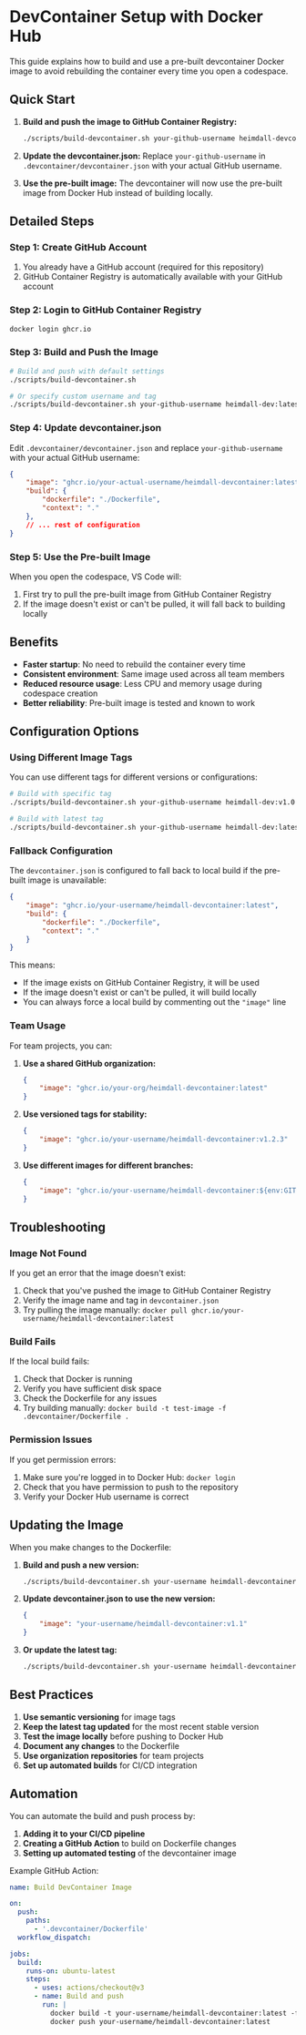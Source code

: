 # DevContainer Setup with Docker Hub

This guide explains how to build and use a pre-built devcontainer Docker image to avoid rebuilding the container every time you open a codespace.

## Quick Start

1. **Build and push the image to GitHub Container Registry:**
   ```bash
   ./scripts/build-devcontainer.sh your-github-username heimdall-devcontainer:latest
   ```

2. **Update the devcontainer.json:**
   Replace `your-github-username` in `.devcontainer/devcontainer.json` with your actual GitHub username.

3. **Use the pre-built image:**
   The devcontainer will now use the pre-built image from Docker Hub instead of building locally.

## Detailed Steps

### Step 1: Create GitHub Account

1. You already have a GitHub account (required for this repository)
2. GitHub Container Registry is automatically available with your GitHub account

### Step 2: Login to GitHub Container Registry

```bash
docker login ghcr.io
```

### Step 3: Build and Push the Image

```bash
# Build and push with default settings
./scripts/build-devcontainer.sh

# Or specify custom username and tag
./scripts/build-devcontainer.sh your-github-username heimdall-dev:latest
```

### Step 4: Update devcontainer.json

Edit `.devcontainer/devcontainer.json` and replace `your-github-username` with your actual GitHub username:

```json
{
    "image": "ghcr.io/your-actual-username/heimdall-devcontainer:latest",
    "build": {
        "dockerfile": "./Dockerfile",
        "context": "."
    },
    // ... rest of configuration
}
```

### Step 5: Use the Pre-built Image

When you open the codespace, VS Code will:
1. First try to pull the pre-built image from GitHub Container Registry
2. If the image doesn't exist or can't be pulled, it will fall back to building locally

## Benefits

- **Faster startup**: No need to rebuild the container every time
- **Consistent environment**: Same image used across all team members
- **Reduced resource usage**: Less CPU and memory usage during codespace creation
- **Better reliability**: Pre-built image is tested and known to work

## Configuration Options

### Using Different Image Tags

You can use different tags for different versions or configurations:

```bash
# Build with specific tag
./scripts/build-devcontainer.sh your-github-username heimdall-dev:v1.0

# Build with latest tag
./scripts/build-devcontainer.sh your-github-username heimdall-dev:latest
```

### Fallback Configuration

The `devcontainer.json` is configured to fall back to local build if the pre-built image is unavailable:

```json
{
    "image": "ghcr.io/your-username/heimdall-devcontainer:latest",
    "build": {
        "dockerfile": "./Dockerfile",
        "context": "."
    }
}
```

This means:
- If the image exists on GitHub Container Registry, it will be used
- If the image doesn't exist or can't be pulled, it will build locally
- You can always force a local build by commenting out the `"image"` line

### Team Usage

For team projects, you can:

1. **Use a shared GitHub organization:**
   ```json
   {
       "image": "ghcr.io/your-org/heimdall-devcontainer:latest"
   }
   ```

2. **Use versioned tags for stability:**
   ```json
   {
       "image": "ghcr.io/your-username/heimdall-devcontainer:v1.2.3"
   }
   ```

3. **Use different images for different branches:**
   ```json
   {
       "image": "ghcr.io/your-username/heimdall-devcontainer:${env:GITHUB_REF_NAME:-main}"
   }
   ```

## Troubleshooting

### Image Not Found

If you get an error that the image doesn't exist:

1. Check that you've pushed the image to GitHub Container Registry
2. Verify the image name and tag in `devcontainer.json`
3. Try pulling the image manually: `docker pull ghcr.io/your-username/heimdall-devcontainer:latest`

### Build Fails

If the local build fails:

1. Check that Docker is running
2. Verify you have sufficient disk space
3. Check the Dockerfile for any issues
4. Try building manually: `docker build -t test-image -f .devcontainer/Dockerfile .`

### Permission Issues

If you get permission errors:

1. Make sure you're logged in to Docker Hub: `docker login`
2. Check that you have permission to push to the repository
3. Verify your Docker Hub username is correct

## Updating the Image

When you make changes to the Dockerfile:

1. **Build and push a new version:**
   ```bash
   ./scripts/build-devcontainer.sh your-username heimdall-devcontainer:v1.1
   ```

2. **Update devcontainer.json to use the new version:**
   ```json
   {
       "image": "your-username/heimdall-devcontainer:v1.1"
   }
   ```

3. **Or update the latest tag:**
   ```bash
   ./scripts/build-devcontainer.sh your-username heimdall-devcontainer:latest
   ```

## Best Practices

1. **Use semantic versioning** for image tags
2. **Keep the latest tag updated** for the most recent stable version
3. **Test the image locally** before pushing to Docker Hub
4. **Document any changes** to the Dockerfile
5. **Use organization repositories** for team projects
6. **Set up automated builds** for CI/CD integration

## Automation

You can automate the build and push process by:

1. **Adding it to your CI/CD pipeline**
2. **Creating a GitHub Action** to build on Dockerfile changes
3. **Setting up automated testing** of the devcontainer image

Example GitHub Action:

```yaml
name: Build DevContainer Image

on:
  push:
    paths:
      - '.devcontainer/Dockerfile'
  workflow_dispatch:

jobs:
  build:
    runs-on: ubuntu-latest
    steps:
      - uses: actions/checkout@v3
      - name: Build and push
        run: |
          docker build -t your-username/heimdall-devcontainer:latest -f .devcontainer/Dockerfile .
          docker push your-username/heimdall-devcontainer:latest
``` 